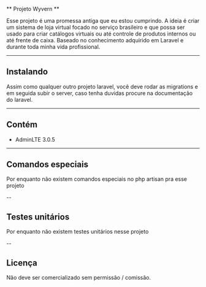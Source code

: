 ** Projeto Wyvern **

Esse projeto é uma promessa antiga que eu estou cumprindo. A ideia é criar um sistema de loja virtual focado no serviço brasileiro e que possa ser usado
para criar catálogos virtuais ou até controle de produtos internos ou até frente de caixa. Baseado no conhecimento adquirido em Laravel e durante toda minha
vida profissional.

---

## Instalando

Assim como qualquer outro projeto laravel, você deve rodar as migrations e em seguida subir o server, caso tenha duvidas procure na documentação do laravel.

---

## Contém

- AdminLTE 3.0.5

---

## Comandos especiais

Por enquanto não existem comandos especiais no php artisan pra esse projeto

--

## Testes unitários

Por enquanto não existem testes unitários nesse projeto

--

## Licença

Não deve ser comercializado sem permissão / comissão.